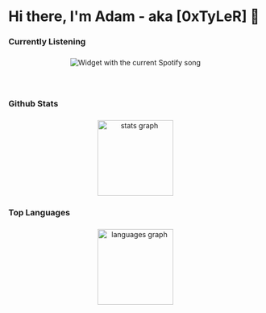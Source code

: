<h1 align="left">Hi there, I'm Adam - aka [0xTyLeR] 👋</h1>

###

<h3 align="left">Currently Listening</h3>

###

<div align="center">
  <img src="https://spotify-readme-8ke4rhne0-ademdayekh32-gmailcom.vercel.app/api/spotify?" alt="Widget with the current Spotify song"  />
</div>

###

<br clear="both">

<h3 align="left">Github Stats</h3>

###

<div align="center">
  <img src="https://github-readme-stats.vercel.app/api?username=0xTyLeR&hide_title=false&hide_rank=false&show_icons=true&include_all_commits=true&count_private=true&disable_animations=false&theme=dracula&locale=en&hide_border=false&order=1" height="150" alt="stats graph"  />
</div>

###

<h3 align="left">Top Languages</h3>

###

<div align="center">
  <img src="https://github-readme-stats.vercel.app/api/top-langs?username=0xTyLeR&locale=en&hide_title=false&layout=compact&card_width=320&langs_count=5&theme=dracula&hide_border=false&order=2" height="150" alt="languages graph"  />
</div>

###
